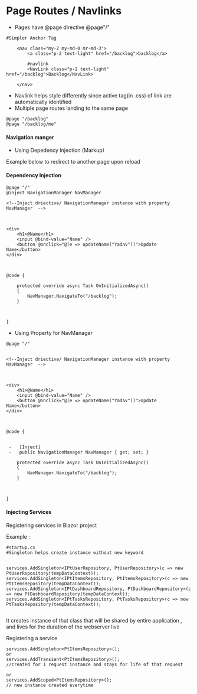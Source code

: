 # Page Routes / Navlinks

*  Pages have @page directive  @page"/" 

```text
#Simpler Anchor Tag

    <nav class="my-2 my-md-0 mr-md-3">
        <a class="p-2 text-light" href="/backlog">backlog</a>
        
        #navlink
        <NavLink class="p-2 text-light" href="/backlog">Backlog</NavLink>
 
    </nav>
```

* Navlink helps style differently since active tag\(in .css\) of link are automatically identified
* Multiple page routes landing to the same page  

```text
@page "/backlog"
@page "/backlog/me"
```

#### Navigation manger

* Using Depedency Injection \(Markup\)

Example below to redirect to another page upon reload

#### Dependency Injection

```text
@page "/"
@inject NavigationManager NavManager

<!--Inject driective/ NavigationManager instance with property NavManager  -->



<div>
    <h1>@Name</h1>
    <input @bind-value="Name" />
    <button @onclick="@(e => updateName("Yadav"))">Update Name</button>
</div>



@code {

    protected override async Task OnInitializedAsync()
    {
        NavManager.NavigateTo("/backlog");
    }



}
```

* Using Property for NavManager

```text
@page "/"


<!--Inject driective/ NavigationManager instance with property NavManager  -->



<div>
    <h1>@Name</h1>
    <input @bind-value="Name" />
    <button @onclick="@(e => updateName("Yadav"))">Update Name</button>
</div>



@code {


 -   [Inject]
 -   public NavigationManager NavManager { get; set; }

    protected override async Task OnInitializedAsync()
    {
        NavManager.NavigateTo("/backlog");
    }



}
```



#### Injecting Services

Registering services in Blazor project

Example  :

```text
#startup.cs
#Singleton helps create instance without new keyword


services.AddSingleton<IPtUserRepository, PtUserRepository>(c => new PtUserRepository(tempDataContext));
services.AddSingleton<IPtItemsRepository, PtItemsRepository>(c => new PtItemsRepository(tempDataContext));
services.AddSingleton<IPtDashboardRepository, PtDashboardRepository>(c => new PtDashboardRepository(tempDataContext));
services.AddSingleton<IPtTasksRepository, PtTasksRepository>(c => new PtTasksRepository(tempDataContext));
 
```

It creates instance of that class that will be shared by entire application , and lives for the duration of the webserver live

Registering a  service 

```text
services.AddSingleton<PtItemsRepository>();
or 
services.AddTransient<PtItemsRepository>();
//created for 1 request instance and stays for life of that request

or
services.AddScoped<PtItemsRepository>();
// new instance created everytime

```

